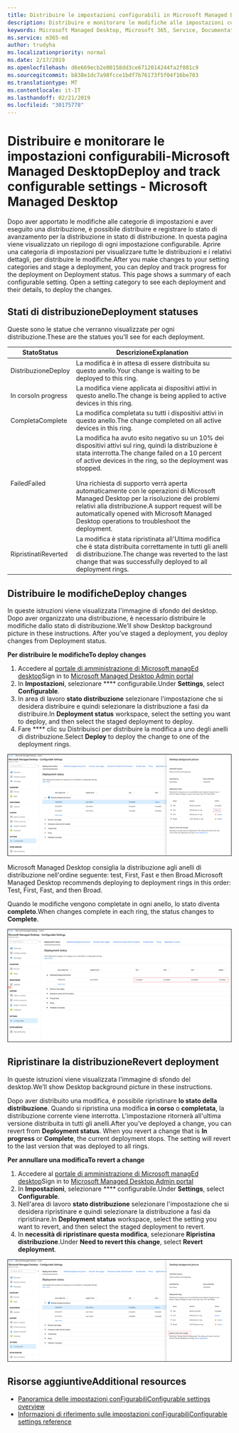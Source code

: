 ```yaml
---
title: Distribuire le impostazioni configurabili in Microsoft Managed Desktop
description: Distribuire e monitorare le modifiche alle impostazioni configurabili in Microsoft Managed Desktop.
keywords: Microsoft Managed Desktop, Microsoft 365, Service, Documentation, deploy, Deployment a fasi, impostazioni configurabili
ms.service: m365-md
author: trudyha
ms.localizationpriority: normal
ms.date: 2/17/2019
ms.openlocfilehash: d6e669ecb2e00158dd3ce6712014244fa2f081c9
ms.sourcegitcommit: b838e1dc7a98fcce1bdf7b76173f5f04f16be703
ms.translationtype: MT
ms.contentlocale: it-IT
ms.lasthandoff: 02/21/2019
ms.locfileid: "30175778"
---
```

# <a name="deploy-and-track-configurable-settings---microsoft-managed-desktop"></a><span data-ttu-id="ead6b-104">Distribuire e monitorare le impostazioni configurabili-Microsoft Managed Desktop</span><span class="sxs-lookup"><span data-stu-id="ead6b-104">Deploy and track configurable settings - Microsoft Managed Desktop</span></span>

<span data-ttu-id="ead6b-p101">Dopo aver apportato le modifiche alle categorie di impostazioni e aver eseguito una distribuzione, è possibile distribuire e registrare lo stato di avanzamento per la distribuzione in stato di distribuzione. In questa pagina viene visualizzato un riepilogo di ogni impostazione configurabile. Aprire una categoria di impostazioni per visualizzare tutte le distribuzioni e i relativi dettagli, per distribuire le modifiche.</span><span class="sxs-lookup"><span data-stu-id="ead6b-p101">After you make changes to your setting categories and stage a deployment, you can deploy and track progress for the deployment on Deployment status. This page shows a summary of each configurable setting. Open a setting category to see each deployment and their details, to deploy the changes.</span></span> 

## <a name="deployment-statuses"></a><span data-ttu-id="ead6b-108">Stati di distribuzione</span><span class="sxs-lookup"><span data-stu-id="ead6b-108">Deployment statuses</span></span> 

<span data-ttu-id="ead6b-109">Queste sono le statue che verranno visualizzate per ogni distribuzione.</span><span class="sxs-lookup"><span data-stu-id="ead6b-109">These are the statues you’ll see for each deployment.</span></span>

<span data-ttu-id="ead6b-110">Stato</span><span class="sxs-lookup"><span data-stu-id="ead6b-110">Status</span></span>  | <span data-ttu-id="ead6b-111">Descrizione</span><span class="sxs-lookup"><span data-stu-id="ead6b-111">Explanation</span></span> 
--- | --- 
<span data-ttu-id="ead6b-112">Distribuzione</span><span class="sxs-lookup"><span data-stu-id="ead6b-112">Deploy</span></span> | <span data-ttu-id="ead6b-113">La modifica è in attesa di essere distribuita su questo anello.</span><span class="sxs-lookup"><span data-stu-id="ead6b-113">Your change is waiting to be deployed to this ring.</span></span>
<span data-ttu-id="ead6b-114">In corso</span><span class="sxs-lookup"><span data-stu-id="ead6b-114">In progress</span></span> | <span data-ttu-id="ead6b-115">La modifica viene applicata ai dispositivi attivi in questo anello.</span><span class="sxs-lookup"><span data-stu-id="ead6b-115">The change is being applied to active devices in this ring.</span></span> 
<span data-ttu-id="ead6b-116">Completa</span><span class="sxs-lookup"><span data-stu-id="ead6b-116">Complete</span></span> | <span data-ttu-id="ead6b-117">La modifica completata su tutti i dispositivi attivi in questo anello.</span><span class="sxs-lookup"><span data-stu-id="ead6b-117">The change completed on all active devices in this ring.</span></span> 
<span data-ttu-id="ead6b-118">Failed</span><span class="sxs-lookup"><span data-stu-id="ead6b-118">Failed</span></span> | <span data-ttu-id="ead6b-119">La modifica ha avuto esito negativo su un 10% dei dispositivi attivi sul ring, quindi la distribuzione è stata interrotta.</span><span class="sxs-lookup"><span data-stu-id="ead6b-119">The change failed on a 10 percent of active devices in the ring, so the deployment was stopped.</span></span><br><br> <span data-ttu-id="ead6b-120">Una richiesta di supporto verrà aperta automaticamente con le operazioni di Microsoft Managed Desktop per la risoluzione dei problemi relativi alla distribuzione.</span><span class="sxs-lookup"><span data-stu-id="ead6b-120">A support request will be automatically opened with Microsoft Managed Desktop operations to troubleshoot the deployment.</span></span> 
<span data-ttu-id="ead6b-121">Ripristinati</span><span class="sxs-lookup"><span data-stu-id="ead6b-121">Reverted</span></span> | <span data-ttu-id="ead6b-122">La modifica è stata ripristinata all'Ultima modifica che è stata distribuita correttamente in tutti gli anelli di distribuzione.</span><span class="sxs-lookup"><span data-stu-id="ead6b-122">The change was reverted to the last change that was successfully deployed to all deployment rings.</span></span>

## <a name="deploy-changes"></a><span data-ttu-id="ead6b-123">Distribuire le modifiche</span><span class="sxs-lookup"><span data-stu-id="ead6b-123">Deploy changes</span></span>

<span data-ttu-id="ead6b-p102">In queste istruzioni viene visualizzata l'immagine di sfondo del desktop. Dopo aver organizzato una distribuzione, è necessario distribuire le modifiche dallo stato di distribuzione.</span><span class="sxs-lookup"><span data-stu-id="ead6b-p102">We’ll show Desktop background picture in these instructions. After you’ve staged a deployment, you deploy changes from Deployment status.</span></span> 

<span data-ttu-id="ead6b-126">**Per distribuire le modifiche**</span><span class="sxs-lookup"><span data-stu-id="ead6b-126">**To deploy changes**</span></span>

1. <span data-ttu-id="ead6b-127">Accedere al [portale di amministrazione di Microsoft managEd desktop](http://aka.ms/mwaasportal)</span><span class="sxs-lookup"><span data-stu-id="ead6b-127">Sign in to [Microsoft Managed Desktop Admin portal](http://aka.ms/mwaasportal)</span></span>
2. <span data-ttu-id="ead6b-128">In **Impostazioni**, selezionare \*\*\*\* configurabile.</span><span class="sxs-lookup"><span data-stu-id="ead6b-128">Under **Settings**, select **Configurable**.</span></span>
3. <span data-ttu-id="ead6b-129">In area di lavoro **stato distribuzione** selezionare l'impostazione che si desidera distribuire e quindi selezionare la distribuzione a fasi da distribuire.</span><span class="sxs-lookup"><span data-stu-id="ead6b-129">In **Deployment status** workspace, select the setting you want to deploy, and then select the staged deployment to deploy.</span></span>
4. <span data-ttu-id="ead6b-130">Fare \*\*\*\* clic su Distribuisci per distribuire la modifica a uno degli anelli di distribuzione.</span><span class="sxs-lookup"><span data-stu-id="ead6b-130">Select **Deploy** to deploy the change to one of the deployment rings.</span></span>

![Panoramica dello stato di distribuzione delle impostazioni conFigurabili](images/deploy-cs-overview.png)

<span data-ttu-id="ead6b-132">Microsoft Managed Desktop consiglia la distribuzione agli anelli di distribuzione nell'ordine seguente: test, First, Fast e then Broad.</span><span class="sxs-lookup"><span data-stu-id="ead6b-132">Microsoft Managed Desktop recommends deploying to deployment rings in this order: Test, First, Fast, and then Broad.</span></span> 

<span data-ttu-id="ead6b-133">Quando le modifiche vengono completate in ogni anello, lo stato diventa **completo**.</span><span class="sxs-lookup"><span data-stu-id="ead6b-133">When changes complete in each ring, the status changes to **Complete**.</span></span>

![Completamento della distribuzione delle impostazioni conFigurabili](images/config-setting-complete.png)

## <a name="revert-deployment"></a><span data-ttu-id="ead6b-135">Ripristinare la distribuzione</span><span class="sxs-lookup"><span data-stu-id="ead6b-135">Revert deployment</span></span>

<span data-ttu-id="ead6b-136">In queste istruzioni viene visualizzata l'immagine di sfondo del desktop.</span><span class="sxs-lookup"><span data-stu-id="ead6b-136">We’ll show Desktop background picture in these instructions.</span></span> 

<span data-ttu-id="ead6b-p103">Dopo aver distribuito una modifica, è possibile ripristinare **lo stato della distribuzione**. Quando si ripristina una modifica **in corso** o **completata**, la distribuzione corrente viene interrotta. L'impostazione ritornerà all'ultima versione distribuita in tutti gli anelli.</span><span class="sxs-lookup"><span data-stu-id="ead6b-p103">After you’ve deployed a change, you can revert from **Deployment status**. When you revert a change that is **In progress** or **Complete**, the current deployment stops. The setting will revert to the last version that was deployed to all rings.</span></span> 

<span data-ttu-id="ead6b-140">**Per annullare una modifica**</span><span class="sxs-lookup"><span data-stu-id="ead6b-140">**To revert a change**</span></span>
1. <span data-ttu-id="ead6b-141">Accedere al [portale di amministrazione di Microsoft managEd desktop](http://aka.ms/mwaasportal)</span><span class="sxs-lookup"><span data-stu-id="ead6b-141">Sign in to [Microsoft Managed Desktop Admin portal](http://aka.ms/mwaasportal)</span></span>
2. <span data-ttu-id="ead6b-142">In **Impostazioni**, selezionare \*\*\*\* configurabile.</span><span class="sxs-lookup"><span data-stu-id="ead6b-142">Under **Settings**, select **Configurable**.</span></span>
3. <span data-ttu-id="ead6b-143">Nell'area di lavoro **stato distribuzione** selezionare l'impostazione che si desidera ripristinare e quindi selezionare la distribuzione a fasi da ripristinare.</span><span class="sxs-lookup"><span data-stu-id="ead6b-143">In **Deployment status** workspace, select the setting you want to revert, and then select the staged deployment to revert.</span></span>
4. <span data-ttu-id="ead6b-144">In **necessità di ripristinare questa modifica**, selezionare **Ripristina distribuzione**.</span><span class="sxs-lookup"><span data-stu-id="ead6b-144">Under **Need to revert this change**, select **Revert deployment**.</span></span>

![Ripristinare la distribuzione delle impostazioni conFigurabili](images/config-setting-revert.png) 

## <a name="additional-resources"></a><span data-ttu-id="ead6b-146">Risorse aggiuntive</span><span class="sxs-lookup"><span data-stu-id="ead6b-146">Additional resources</span></span>
- [<span data-ttu-id="ead6b-147">Panoramica delle impostazioni conFigurabili</span><span class="sxs-lookup"><span data-stu-id="ead6b-147">Configurable settings overview</span></span>](config-setting-overview.md)
- [<span data-ttu-id="ead6b-148">Informazioni di riferimento sulle impostazioni conFigurabili</span><span class="sxs-lookup"><span data-stu-id="ead6b-148">Configurable settings reference</span></span>](config-setting-ref.md) 